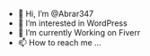 - 👋 Hi, I’m @Abrar347
- 👀 I’m interested in WordPress
- 🌱 I’m currently Working on Fiverr
- 📫 How to reach me ...

<!---
Abrar347/Abrar347 is a ✨ special ✨ repository because its `README.md` (this file) appears on your GitHub profile.
You can click the Preview link to take a look at your changes.
--->
